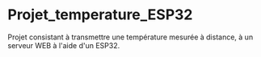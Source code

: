 # Projet_temperature_ESP32
Projet consistant à transmettre une température mesurée à distance, à un serveur WEB à l'aide d'un ESP32.
